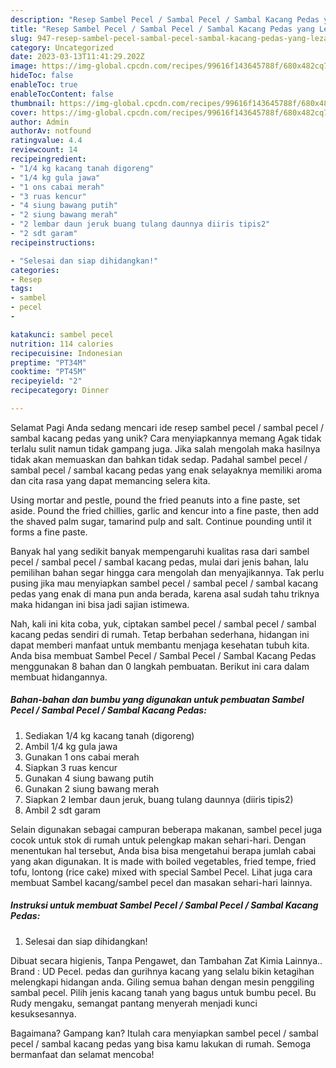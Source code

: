 ```yaml
---
description: "Resep Sambel Pecel / Sambal Pecel / Sambal Kacang Pedas yang Lezat Sekali, Sempurna"
title: "Resep Sambel Pecel / Sambal Pecel / Sambal Kacang Pedas yang Lezat Sekali, Sempurna"
slug: 947-resep-sambel-pecel-sambal-pecel-sambal-kacang-pedas-yang-lezat-sekali-sempurna
category: Uncategorized
date: 2023-03-13T11:41:29.202Z
image: https://img-global.cpcdn.com/recipes/99616f143645788f/680x482cq70/sambel-pecel-sambal-pecel-sambal-kacang-pedas-foto-resep-utama.jpg
hideToc: false
enableToc: true
enableTocContent: false
thumbnail: https://img-global.cpcdn.com/recipes/99616f143645788f/680x482cq70/sambel-pecel-sambal-pecel-sambal-kacang-pedas-foto-resep-utama.jpg
cover: https://img-global.cpcdn.com/recipes/99616f143645788f/680x482cq70/sambel-pecel-sambal-pecel-sambal-kacang-pedas-foto-resep-utama.jpg
author: Admin
authorAv: notfound
ratingvalue: 4.4
reviewcount: 14
recipeingredient:
- "1/4 kg kacang tanah digoreng"
- "1/4 kg gula jawa"
- "1 ons cabai merah"
- "3 ruas kencur"
- "4 siung bawang putih"
- "2 siung bawang merah"
- "2 lembar daun jeruk buang tulang daunnya diiris tipis2"
- "2 sdt garam"
recipeinstructions:

- "Selesai dan siap dihidangkan!"
categories:
- Resep
tags:
- sambel
- pecel
- 

katakunci: sambel pecel  
nutrition: 114 calories
recipecuisine: Indonesian
preptime: "PT34M"
cooktime: "PT45M"
recipeyield: "2"
recipecategory: Dinner

---
```



Selamat Pagi Anda sedang mencari ide resep sambel pecel / sambal pecel / sambal kacang pedas yang unik? Cara menyiapkannya memang Agak tidak terlalu sulit namun tidak gampang juga. Jika salah mengolah maka hasilnya tidak akan memuaskan dan bahkan tidak sedap. Padahal sambel pecel / sambal pecel / sambal kacang pedas yang enak selayaknya memiliki aroma dan cita rasa yang dapat memancing selera kita.


Using mortar and pestle, pound the fried peanuts into a fine paste, set aside. Pound the fried chillies, garlic and kencur into a fine paste, then add the shaved palm sugar, tamarind pulp and salt. Continue pounding until it forms a fine paste.

Banyak hal yang sedikit banyak mempengaruhi kualitas rasa dari sambel pecel / sambal pecel / sambal kacang pedas, mulai dari jenis bahan, lalu pemilihan bahan segar hingga cara mengolah dan menyajikannya. Tak perlu pusing jika mau menyiapkan sambel pecel / sambal pecel / sambal kacang pedas yang enak di mana pun anda berada, karena asal sudah tahu triknya maka hidangan ini bisa jadi sajian istimewa.


Nah, kali ini kita coba, yuk, ciptakan sambel pecel / sambal pecel / sambal kacang pedas sendiri di rumah. Tetap berbahan sederhana, hidangan ini dapat memberi manfaat untuk membantu menjaga kesehatan tubuh kita. Anda bisa membuat Sambel Pecel / Sambal Pecel / Sambal Kacang Pedas menggunakan 8 bahan dan 0 langkah pembuatan. Berikut ini cara dalam membuat hidangannya.

<!--inarticleads1-->

##### Bahan-bahan dan bumbu yang digunakan untuk pembuatan Sambel Pecel / Sambal Pecel / Sambal Kacang Pedas:

1. Sediakan 1/4 kg kacang tanah (digoreng)
1. Ambil 1/4 kg gula jawa
1. Gunakan 1 ons cabai merah
1. Siapkan 3 ruas kencur
1. Gunakan 4 siung bawang putih
1. Gunakan 2 siung bawang merah
1. Siapkan 2 lembar daun jeruk, buang tulang daunnya (diiris tipis2)
1. Ambil 2 sdt garam


Selain digunakan sebagai campuran beberapa makanan, sambel pecel juga cocok untuk stok di rumah untuk pelengkap makan sehari-hari. Dengan menentukan hal tersebut, Anda bisa bisa mengetahui berapa jumlah cabai yang akan digunakan. It is made with boiled vegetables, fried tempe, fried tofu, lontong (rice cake) mixed with special Sambel Pecel. Lihat juga cara membuat Sambel kacang/sambel pecel dan masakan sehari-hari lainnya. 

<!--inarticleads2-->

##### Instruksi untuk membuat Sambel Pecel / Sambal Pecel / Sambal Kacang Pedas:


1. Selesai dan siap dihidangkan!

Dibuat secara higienis, Tanpa Pengawet, dan Tambahan Zat Kimia Lainnya.. Brand : UD Pecel. pedas dan gurihnya kacang yang selalu bikin ketagihan melengkapi hidangan anda. Giling semua bahan dengan mesin penggiling sambal pecel. Pilih jenis kacang tanah yang bagus untuk bumbu pecel. Bu Rudy mengaku, semangat pantang menyerah menjadi kunci kesuksesannya. 

Bagaimana? Gampang kan? Itulah cara menyiapkan sambel pecel / sambal pecel / sambal kacang pedas yang bisa kamu lakukan di rumah. Semoga bermanfaat dan selamat mencoba!

